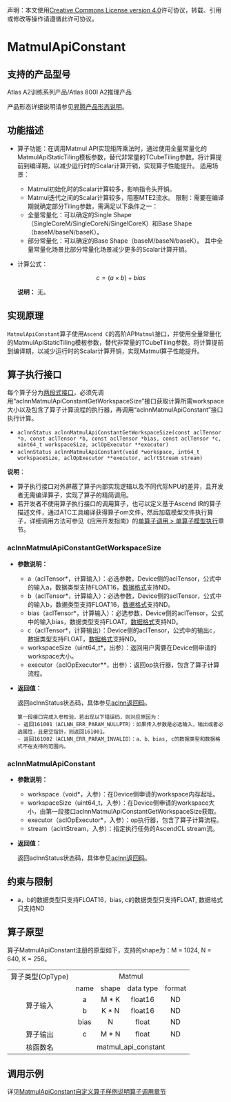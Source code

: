 声明：本文使用[Creative Commons License version 4.0](https://creativecommons.org/licenses/by/4.0/legalcode)许可协议，转载、引用或修改等操作请遵循此许可协议。

# MatmulApiConstant

## 支持的产品型号

Atlas A2训练系列产品/Atlas 800I A2推理产品

产品形态详细说明请参见[昇腾产品形态说明](https://www.hiascend.com/document/redirect/CannCommunityProductForm)。

## 功能描述

- 算子功能：在调用Matmul API实现矩阵乘法时，通过使用全量常量化的MatmulApiStaticTiling模板参数，替代非常量的TCubeTiling参数。将计算提前到编译期，以减少运行时的Scalar计算开销，实现算子性能提升。
适用场景：
  - Matmul初始化时的Scalar计算较多，影响指令头开销。
  - Matmul迭代之间的Scalar计算较多，阻塞MTE2流水。
限制：需要在编译期就确定部分Tiling参数，需满足以下条件之一：
  - 全量常量化：可以确定的Single Shape（SingleCoreM/SingleCoreN/SingelCoreK）和Base Shape（baseM/baseN/baseK）。
  - 部分常量化：可以确定的Base Shape（baseM/baseN/baseK）。
其中全量常量化场景比部分常量化场景减少更多的Scalar计算开销。
- 计算公式：
  
  $$
  c = (a × b) + bias
  $$
  
  **说明：**
  无。

## 实现原理

`MatmulApiConstant`算子使用`Ascend C`的高阶API`Matmul`接口，并使用全量常量化的MatmulApiStaticTiling模板参数，替代非常量的TCubeTiling参数。将计算提前到编译期，以减少运行时的Scalar计算开销，实现Matmul算子性能提升。

## 算子执行接口

每个算子分为[两段式接口](common/两段式接口.md)，必须先调用“aclnnMatmulApiConstantGetWorkspaceSize”接口获取计算所需workspace大小以及包含了算子计算流程的执行器，再调用“aclnnMatmulApiConstant”接口执行计算。

* `aclnnStatus aclnnMatmulApiConstantGetWorkspaceSize(const aclTensor *a, const aclTensor *b, const aclTensor *bias, const aclTensor *c, uint64_t workspaceSize, aclOpExecutor **executor)`
* `aclnnStatus aclnnMatmulApiConstant(void *workspace, int64_t workspaceSize, aclOpExecutor **executor, aclrtStream stream)`

**说明**：

- 算子执行接口对外屏蔽了算子内部实现逻辑以及不同代际NPU的差异，且开发者无需编译算子，实现了算子的精简调用。
- 若开发者不使用算子执行接口的调用算子，也可以定义基于Ascend IR的算子描述文件，通过ATC工具编译获得算子om文件，然后加载模型文件执行算子，详细调用方法可参见《应用开发指南》的[单算子调用 > 单算子模型执行](https://hiascend.com/document/redirect/CannCommunityCppOpcall)章节。

### aclnnMatmulApiConstantGetWorkspaceSize

- **参数说明：**
  
  - a（aclTensor\*，计算输入）：必选参数，Device侧的aclTensor，公式中的输入a，数据类型支持FLOAT16，[数据格式](https://www.hiascend.com/document/detail/zh/CANNCommunityEdition/800alpha003/apiref/aolapi/context/common/%E6%95%B0%E6%8D%AE%E6%A0%BC%E5%BC%8F.md)支持ND。
  - b（aclTensor\*，计算输入）：必选参数，Device侧的aclTensor，公式中的输入b，数据类型支持FLOAT16，[数据格式](https://www.hiascend.com/document/detail/zh/CANNCommunityEdition/800alpha003/apiref/aolapi/context/common/%E6%95%B0%E6%8D%AE%E6%A0%BC%E5%BC%8F.md)支持ND。
  - bias（aclTensor\*，计算输入）：必选参数，Device侧的aclTensor，公式中的输入bias，数据类型支持FLOAT，[数据格式](https://www.hiascend.com/document/detail/zh/CANNCommunityEdition/800alpha003/apiref/aolapi/context/common/%E6%95%B0%E6%8D%AE%E6%A0%BC%E5%BC%8F.md)支持ND。  
  - c（aclTensor\*，计算输出）：Device侧的aclTensor，公式中的输出c，数据类型支持FLOAT，[数据格式](https://www.hiascend.com/document/detail/zh/CANNCommunityEdition/800alpha003/apiref/aolapi/context/common/%E6%95%B0%E6%8D%AE%E6%A0%BC%E5%BC%8F.md)支持ND。
  - workspaceSize（uint64\_t\*，出参）：返回用户需要在Device侧申请的workspace大小。
  - executor（aclOpExecutor\*\*，出参）：返回op执行器，包含了算子计算流程。
- **返回值：**
  
  返回aclnnStatus状态码，具体参见[aclnn返回码](https://www.hiascend.com/document/detail/zh/CANNCommunityEdition/800alpha003/apiref/aolapi/context/common/aclnn%E8%BF%94%E5%9B%9E%E7%A0%81_fuse.md)。
  
  ```
  第一段接口完成入参校验，若出现以下错误码，则对应原因为：
  - 返回161001（ACLNN_ERR_PARAM_NULLPTR）：如果传入参数是必选输入，输出或者必选属性，且是空指针，则返回161001。
  - 返回161002（ACLNN_ERR_PARAM_INVALID）：a、b、bias, c的数据类型和数据格式不在支持的范围内。
  ```

### aclnnMatmulApiConstant

- **参数说明：**
  
  - workspace（void\*，入参）：在Device侧申请的workspace内存起址。
  - workspaceSize（uint64\_t，入参）：在Device侧申请的workspace大小，由第一段接口aclnnMatmulApiConstantGetWorkspaceSize获取。
  - executor（aclOpExecutor\*，入参）：op执行器，包含了算子计算流程。
  - stream（aclrtStream，入参）：指定执行任务的AscendCL stream流。
- **返回值：**
  
  返回aclnnStatus状态码，具体参见[aclnn返回码](https://www.hiascend.com/document/detail/zh/CANNCommunityEdition/800alpha003/apiref/aolapi/context/common/aclnn%E8%BF%94%E5%9B%9E%E7%A0%81_fuse.md)。

## 约束与限制

- a，b的数据类型只支持FLOAT16，bias, c的数据类型只支持FLOAT, 数据格式只支持ND

## 算子原型

算子MatmulApiConstant注册的原型如下，支持的shape为：M = 1024, N = 640, K = 256。
<table>
<tr><td rowspan="1" align="center">算子类型(OpType)</td><td colspan="4" align="center">Matmul</td></tr>
</tr>
<tr><td rowspan="4" align="center">算子输入</td><td align="center">name</td><td align="center">shape</td><td align="center">data type</td><td align="center">format</td></tr>
<tr><td align="center">a</td><td align="center">M * K</td><td align="center">float16</td><td align="center">ND</td></tr>
<tr><td align="center">b</td><td align="center">K * N</td><td align="center">float16</td><td align="center">ND</td></tr>
<tr><td align="center">bias</td><td align="center">N</td><td align="center">float</td><td align="center">ND</td></tr>
</tr>
</tr>
<tr><td rowspan="1" align="center">算子输出</td><td align="center">c</td><td align="center">M * N</td><td align="center">float</td><td align="center">ND</td></tr>
</tr>
<tr><td rowspan="1" align="center">核函数名</td><td colspan="4" align="center">matmul_api_constant</td></tr>
</table>

## 调用示例

详见[MatmulApiConstant自定义算子样例说明算子调用章节](../README.md#算子调用)
